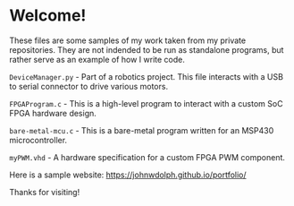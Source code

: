 # Welcome!

These files are some samples of my work taken from my private repositories. They are not indended to be run as standalone programs, but rather serve as an example of how I write code.

`DeviceManager.py` - Part of a robotics project. This file interacts with a USB to serial connector to drive various motors.

`FPGAProgram.c` - This is a high-level program to interact with a custom SoC FPGA hardware design.

`bare-metal-mcu.c` - This is a bare-metal program written for an MSP430 microcontroller.

`myPWM.vhd` - A hardware specification for a custom FPGA PWM component.

Here is a sample website:
  https://johnwdolph.github.io/portfolio/

Thanks for visiting!
